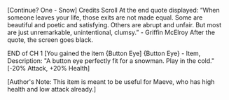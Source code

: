 [Continue? One - Snow]
Credits Scroll
At the end quote displayed: “When someone leaves your life, those exits are not made equal. Some are beautiful and poetic and satisfying. Others are abrupt and unfair. But most are just unremarkable, unintentional, clumsy.” - Griffin McElroy
After the quote, the screen goes black.

END of CH 1
[You gained the item {Button Eye]
{Button Eye} - Item, Description: "A button eye perfectly fit for a snowman. Play in the cold." [-20% Attack, +20% Health]

[Author's Note: This item is meant to be useful for Maeve, who has high health and low attack already.]